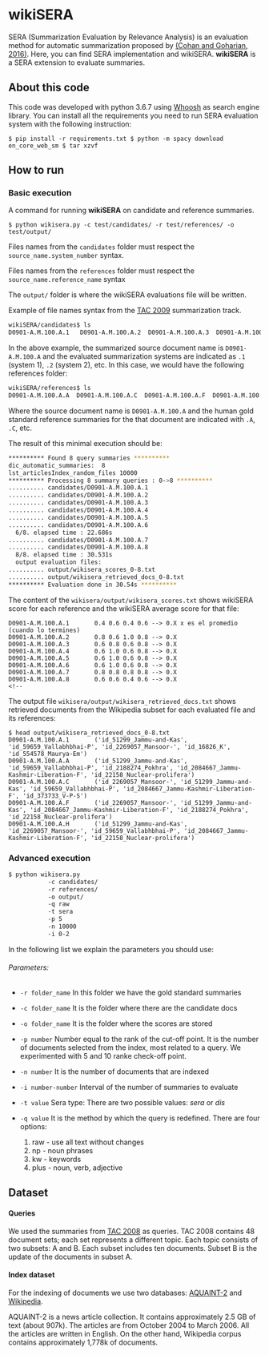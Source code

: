 

# wikiSERA

SERA (Summarization Evaluation by Relevance Analysis) is an evaluation method for automatic 
summarization proposed by [(Cohan and Goharian, 2016)](https://arxiv.org/pdf/1604.00400.pdf). Here, you can find SERA implementation and wikiSERA.
**wikiSERA** is a SERA extension to evaluate summaries. 

## About this code

This code was developed with  python 3.6.7 using [Whoosh](https://whoosh.readthedocs.io/en/latest/intro.html) as search
engine library. You can install all the requirements you need to run SERA evaluation system with the following instruction:

 `
 $ pip install -r requirements.txt
 $ python -m spacy download en_core_web_sm
 $ tar xzvf 
 ` 

## How to run
### Basic execution
A command for running **wikiSERA** on candidate and reference summaries. 
```
$ python wikisera.py -c test/candidates/ -r test/references/ -o test/output/
```
Files names from the `candidates` folder must respect the `source_name.system_number` syntax.  

Files names from the `references` folder must respect the `source_name.reference_name` syntax

The `output/` folder is where the wikiSERA evaluations file will be written.

Example of file names syntax from the [TAC 2009](https://tac.nist.gov/2009/Summarization/) summarization track. 
```bash
wikiSERA/candidates$ ls 
D0901-A.M.100.A.1   D0901-A.M.100.A.2  D0901-A.M.100.A.3  D0901-A.M.100.A.4  D0901-A.M.100.A.5  D0901-A.M.100.A.6  D0901-A.M.100.A.7  D0901-A.M.100.A.8
```
In the above example, the summarized source document name is `D0901-A.M.100.A` and the evaluated summarization systems are indicated as `.1` (system 1), `.2` (system 2), etc. In this case, we would have the following references folder:
```bash
wikiSERA/references$ ls
D0901-A.M.100.A.A  D0901-A.M.100.A.C  D0901-A.M.100.A.F  D0901-A.M.100.A.H
```
Where the source document name is `D0901-A.M.100.A` and the human gold standard reference summaries for the that document are indicated with `.A`, `.C`, etc. 

The result of this minimal execution should be:
```bash
********** Found 8 query summaries **********
dic_automatic_summaries:  8
lst_articlesIndex_random_files 10000
********** Processing 8 summary queries : 0->8 **********
.......... candidates/D0901-A.M.100.A.1
.......... candidates/D0901-A.M.100.A.2
.......... candidates/D0901-A.M.100.A.3
.......... candidates/D0901-A.M.100.A.4
.......... candidates/D0901-A.M.100.A.5
.......... candidates/D0901-A.M.100.A.6
  6/8. elapsed time : 22.686s
.......... candidates/D0901-A.M.100.A.7
.......... candidates/D0901-A.M.100.A.8
  8/8. elapsed time : 30.531s
  output evaluation files:
.......... output/wikisera_scores_0-8.txt
.......... output/wikisera_retrieved_docs_0-8.txt
********** Evaluation done in 30.54s **********
```

The content of the `wikisera/output/wikisera_scores.txt` shows wikiSERA score for each reference and the wikiSERA average score for that file: 
```
D0901-A.M.100.A.1       0.4 0.6 0.4 0.6 --> 0.X x es el promedio (cuando lo termines)
D0901-A.M.100.A.2       0.8 0.6 1.0 0.8 --> 0.X
D0901-A.M.100.A.3       0.6 0.8 0.6 0.8 --> 0.X
D0901-A.M.100.A.4       0.6 1.0 0.6 0.8 --> 0.X
D0901-A.M.100.A.5       0.6 1.0 0.6 0.8 --> 0.X
D0901-A.M.100.A.6       0.6 1.0 0.6 0.8 --> 0.X
D0901-A.M.100.A.7       0.8 0.8 0.8 0.8 --> 0.X
D0901-A.M.100.A.8       0.6 0.6 0.4 0.6 --> 0.X
<!--
```

The output file `wikisera/output/wikisera_retrieved_docs.txt` shows retrieved documents from the Wikipedia subset for each evaluated file and its references:
```
$ head output/wikisera_retrieved_docs_0-8.txt 
D0901-A.M.100.A.1       ('id_51299_Jammu-and-Kas', 'id_59659_Vallabhbhai-P', 'id_2269057_Mansoor-', 'id_16826_K', 'id_554578_Maurya-Em')
D0901-A.M.100.A.A       ('id_51299_Jammu-and-Kas', 'id_59659_Vallabhbhai-P', 'id_2188274_Pokhra', 'id_2084667_Jammu-Kashmir-Liberation-F', 'id_22158_Nuclear-prolifera')
D0901-A.M.100.A.C       ('id_2269057_Mansoor-', 'id_51299_Jammu-and-Kas', 'id_59659_Vallabhbhai-P', 'id_2084667_Jammu-Kashmir-Liberation-F', 'id_373733_V-P-S')
D0901-A.M.100.A.F       ('id_2269057_Mansoor-', 'id_51299_Jammu-and-Kas', 'id_2084667_Jammu-Kashmir-Liberation-F', 'id_2188274_Pokhra', 'id_22158_Nuclear-prolifera')
D0901-A.M.100.A.H       ('id_51299_Jammu-and-Kas', 'id_2269057_Mansoor-', 'id_59659_Vallabhbhai-P', 'id_2084667_Jammu-Kashmir-Liberation-F', 'id_22158_Nuclear-prolifera')
```
### Advanced execution

```bash
$ python wikisera.py 
           -c candidates/ 
           -r references/ 
           -o output/
           -q raw
           -t sera
           -p 5
           -n 10000
           -i 0-2
  ```
<!--
python wikisera.py 
-index_docs_folder /path/index/txt/
-save_index_folder /path/save_index/
-reference_folder /path/models/ 
-candidate_folder /path/candidates/
-results_folder /path/results/
-refine_query raw -sera_type sera
-cut_off_point 5 -num_docs_index 10000 
-index_name name  -interval 0-2
***fixed parameters:
index_docs_folder
save_index_folder
index_name
***optional parameters
-refine_query raw
-sera_type sera
-cut_off_point 5
-num_docs_index 10000
-interval 0-2
*** TODO: 
1) Fixed and optional parameters
2) Dependencies installation script
7) File Names
1) provide a limited set of the TAC 2008 corpus
2) provide a limted set of the TAC 2009 corpus
3) provide a limited set of the Cohan 2018 corpus
4) Add GPL licenses
5) Fork to an anonymous gitlab or github repository
--> 
In the following list we explain the parameters you should use:

###### Parameters:
- `-r folder_name` In this folder we have the gold standard summaries
- `-c folder_name` It is the folder where there are the candidate docs
- `-o folder_name` It is the folder where the scores are stored
- `-p number` Number equal to the rank of the cut-off point. It is the number of documents selected from the index, most related to a query.
                   We experimented with 5 and 10 ranke check-off point.
- `-n number` It is the number of documents that are indexed
- `-i number-number` Interval of the number of summaries to evaluate
- `-t value` Sera type: There are two possible values: *sera* or *dis*
- `-q value` It is the method by which the query is redefined. There are four options:

    1. raw - use all text without changes
    2. np - noun phrases
    3. kw - keywords
    4. plus - noun, verb, adjective

<!--
- `-index_docs_folder` It is the folder where the documents that are indexed are. 
The files are .txt
- `-save_index_folder` It is the folder where the index files generated by whoosh are stored
- `-reference_folder` In this folder we have the gold standard summaries
- `-candidate_folder` It is the folder where there are the candidate docs
- `-results_folder` It is the folder where the scores are stored
- `-index_name` It is the name with which the index generated by whoosh is saved
- `-cut_off_point` It is the  rank cut-off point . It is the number of documents selected from the index, most related to a query.
                   We experimented with 5 and 10 ranke check-off point.
- `-num_docs_index` It is the number of documents that are indexed
- `-interval` Interval of the number of summaries to evaluate
- `-sera_type` There are two possible values: *sera* or *dis*
- `-refine_query` It is the method by which the query is redefined. There are four options:

    1. raw - use all text without changes
    2. np - noun phrases
    3. kw - keywords
    4. plus - noun, verb, adjective
-->
## Dataset

#### Queries
We used the summaries from [TAC 2008](https://tac.nist.gov/data/past/2008/UpdateSumm08.html) as 
queries. TAC 2008 contains 48 document sets; each set represents a different topic. 
Each topic consists of two subsets: A and B. Each subset includes ten documents. 
Subset B is the update of the documents in subset A.

#### Index dataset
 
For the indexing of documents we use two databases: [AQUAINT-2](https://catalog.ldc.upenn.edu/LDC2008T25)
and [Wikipedia]().

AQUAINT-2 is a news article collection. It contains approximately 2.5 GB of text (about 907k). The articles are from October 2004 to March 2006. 
All the articles are written in English. On the other hand, Wikipedia corpus contains approximately
1,778k of documents.  


   

